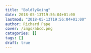 ```yaml
---
title: "BoldlyGoing"
date: 2018-05-13T19:56:04+01:00
lastmod: "2018-05-13T19:56:04+01:00"
author: Richard Pape
cover: /imgs/abcd.png
catagories: []
tags: []
draft: true
---
```


